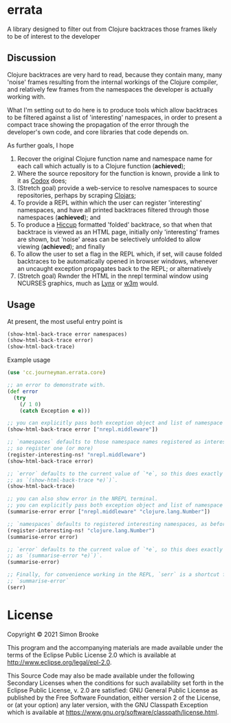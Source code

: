 # errata

A library designed to filter out from Clojure backtraces those frames likely to be of interest to the developer

## Discussion

Clojure backtraces are very hard to read, because they contain many, many 'noise' frames resulting from the internal workings of the Clojure compiler, and relatively few frames from the namespaces the developer is actually working with.

What I'm setting out to do here is to produce tools which allow backtraces to be filtered against a list of 'interesting' namespaces, in order to present a compact trace showing the propagation of the error through the developer's own code, and core libraries that code depends on.

As further goals, I hope

1. Recover the original Clojure function name and namespace name for each call which actually is to a Clojure function (**achieved**);
2. Where the source repository for the function is known, provide a link to it as [Codox]() does;
3. (Stretch goal) provide a web-service to resolve namespaces to source repositories, perhaps by scraping [Clojars](https://clojars.org);
4. To provide a REPL within which the user can register 'interesting' namespaces, and have all printed backtraces filtered through those namespaces (**achieved**); and 
5. To produce a [Hiccup](https://github.com/weavejester/hiccup) formatted 'folded' backtrace, so that when that backtrace is viewed as an HTML page, initially only 'interesting' frames are shown, but 'noise' areas can be selectively unfolded to allow viewing (**achieved**); and finally
6. To allow the user to set a flag in the REPL which, if set, will cause folded backtraces to be automatically opened in browser windows, whenever an uncaught exception propagates back to the REPL; or alternatively
7. (Stretch goal) Rwnder the HTML in the nrepl terminal window using NCURSES graphics, much as [Lynx](https://en.wikipedia.org/wiki/Lynx_(web_browser)) or [w3m](http://w3m.sourceforge.net/) would.

## Usage

At present, the most useful entry point is

```clojure
(show-html-back-trace error namespaces)
(show-html-back-trace error)
(show-html-back-trace)

```

Example usage 

```clojure
(use 'cc.journeyman.errata.core)

;; an error to demonstrate with.
(def error 
  (try
    (/ 1 0)
    (catch Exception e e)))

;; you can explicitly pass both exception object and list of namespace names
(show-html-back-trace error ["nrepl.middleware"])

;; `namespaces` defaults to those namespace names registered as interesting,
;; so register one (or more)
(register-interesting-ns! "nrepl.middleware")
(show-html-back-trace error)

;; `error` defaults to the current value of `*e`, so this does exactly the same
;; as `(show-html-back-trace *e)`)`.
(show-html-back-trace)

;; you can also show error in the NREPL terminal.
;; you can explicitly pass both exception object and list of namespace names
(summarise-error error ["nrepl.middleware" "clojure.lang.Number"])

;; `namespaces` defaults to registered interesting namespaces, as before.
(register-interesting-ns! "clojure.lang.Number")
(summarise-error error)

;; `error` defaults to the current value of `*e`, so this does exactly the same
;; as `(summarise-error *e)`)`.
(summarise-error)

;; Finally, for convenience working in the REPL, `serr` is a shortcut for 
;; `summarise-error`
(serr)
```

# License

Copyright © 2021 Simon Brooke

This program and the accompanying materials are made available under the
terms of the Eclipse Public License 2.0 which is available at
http://www.eclipse.org/legal/epl-2.0.

This Source Code may also be made available under the following Secondary
Licenses when the conditions for such availability set forth in the Eclipse
Public License, v. 2.0 are satisfied: GNU General Public License as published by
the Free Software Foundation, either version 2 of the License, or (at your
option) any later version, with the GNU Classpath Exception which is available
at https://www.gnu.org/software/classpath/license.html.
